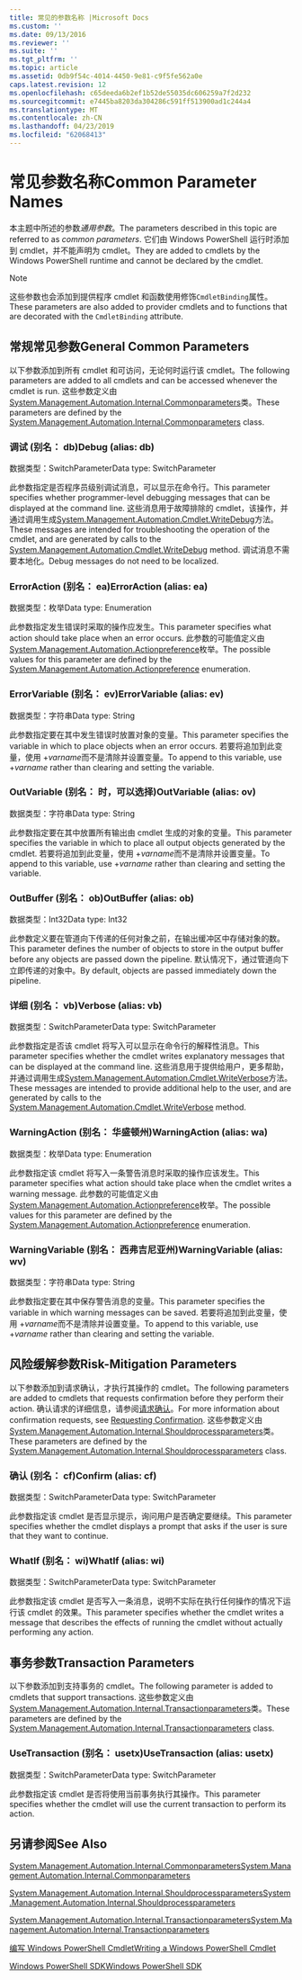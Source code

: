 ```yaml
---
title: 常见的参数名称 |Microsoft Docs
ms.custom: ''
ms.date: 09/13/2016
ms.reviewer: ''
ms.suite: ''
ms.tgt_pltfrm: ''
ms.topic: article
ms.assetid: 0db9f54c-4014-4450-9e81-c9f5fe562a0e
caps.latest.revision: 12
ms.openlocfilehash: c65deeda6b2ef1b52de55035dc606259a7f2d232
ms.sourcegitcommit: e7445ba8203da304286c591ff513900ad1c244a4
ms.translationtype: MT
ms.contentlocale: zh-CN
ms.lasthandoff: 04/23/2019
ms.locfileid: "62068413"
---
```

# <a name="common-parameter-names"></a><span data-ttu-id="7fc5c-102">常见参数名称</span><span class="sxs-lookup"><span data-stu-id="7fc5c-102">Common Parameter Names</span></span>

<span data-ttu-id="7fc5c-103">本主题中所述的参数*通用参数*。</span><span class="sxs-lookup"><span data-stu-id="7fc5c-103">The parameters described in this topic are referred to as *common parameters*.</span></span> <span data-ttu-id="7fc5c-104">它们由 Windows PowerShell 运行时添加到 cmdlet，并不能声明为 cmdlet。</span><span class="sxs-lookup"><span data-stu-id="7fc5c-104">They are added to cmdlets by the Windows PowerShell runtime and cannot be declared by the cmdlet.</span></span>

> [!NOTE]
> <span data-ttu-id="7fc5c-105">这些参数也会添加到提供程序 cmdlet 和函数使用修饰`CmdletBinding`属性。</span><span class="sxs-lookup"><span data-stu-id="7fc5c-105">These parameters are also added to provider cmdlets and to functions that are decorated with the `CmdletBinding` attribute.</span></span>

## <a name="general-common-parameters"></a><span data-ttu-id="7fc5c-106">常规常见参数</span><span class="sxs-lookup"><span data-stu-id="7fc5c-106">General Common Parameters</span></span>

<span data-ttu-id="7fc5c-107">以下参数添加到所有 cmdlet 和可访问，无论何时运行该 cmdlet。</span><span class="sxs-lookup"><span data-stu-id="7fc5c-107">The following parameters are added to all cmdlets and can be accessed whenever the cmdlet is run.</span></span> <span data-ttu-id="7fc5c-108">这些参数定义由[System.Management.Automation.Internal.Commonparameters](/dotnet/api/System.Management.Automation.Internal.CommonParameters)类。</span><span class="sxs-lookup"><span data-stu-id="7fc5c-108">These parameters are defined by the [System.Management.Automation.Internal.Commonparameters](/dotnet/api/System.Management.Automation.Internal.CommonParameters) class.</span></span>

### <a name="debug-alias-db"></a><span data-ttu-id="7fc5c-109">调试 (别名： db)</span><span class="sxs-lookup"><span data-stu-id="7fc5c-109">Debug (alias: db)</span></span>

<span data-ttu-id="7fc5c-110">数据类型：SwitchParameter</span><span class="sxs-lookup"><span data-stu-id="7fc5c-110">Data type: SwitchParameter</span></span>

<span data-ttu-id="7fc5c-111">此参数指定是否程序员级别调试消息，可以显示在命令行。</span><span class="sxs-lookup"><span data-stu-id="7fc5c-111">This parameter specifies whether programmer-level debugging messages that can be displayed at the command line.</span></span> <span data-ttu-id="7fc5c-112">这些消息用于故障排除的 cmdlet，该操作，并通过调用生成[System.Management.Automation.Cmdlet.WriteDebug](/dotnet/api/System.Management.Automation.Cmdlet.WriteDebug)方法。</span><span class="sxs-lookup"><span data-stu-id="7fc5c-112">These messages are intended for troubleshooting the operation of the cmdlet, and are generated by calls to the [System.Management.Automation.Cmdlet.WriteDebug](/dotnet/api/System.Management.Automation.Cmdlet.WriteDebug) method.</span></span> <span data-ttu-id="7fc5c-113">调试消息不需要本地化。</span><span class="sxs-lookup"><span data-stu-id="7fc5c-113">Debug messages do not need to be localized.</span></span>

### <a name="erroraction-alias-ea"></a><span data-ttu-id="7fc5c-114">ErrorAction (别名： ea)</span><span class="sxs-lookup"><span data-stu-id="7fc5c-114">ErrorAction (alias: ea)</span></span>

<span data-ttu-id="7fc5c-115">数据类型：枚举</span><span class="sxs-lookup"><span data-stu-id="7fc5c-115">Data type: Enumeration</span></span>

<span data-ttu-id="7fc5c-116">此参数指定发生错误时采取的操作应发生。</span><span class="sxs-lookup"><span data-stu-id="7fc5c-116">This parameter specifies what action should take place when an error occurs.</span></span> <span data-ttu-id="7fc5c-117">此参数的可能值定义由[System.Management.Automation.Actionpreference](/dotnet/api/System.Management.Automation.ActionPreference)枚举。</span><span class="sxs-lookup"><span data-stu-id="7fc5c-117">The possible values for this parameter are defined by the [System.Management.Automation.Actionpreference](/dotnet/api/System.Management.Automation.ActionPreference) enumeration.</span></span>

### <a name="errorvariable-alias-ev"></a><span data-ttu-id="7fc5c-118">ErrorVariable (别名： ev)</span><span class="sxs-lookup"><span data-stu-id="7fc5c-118">ErrorVariable (alias: ev)</span></span>

<span data-ttu-id="7fc5c-119">数据类型：字符串</span><span class="sxs-lookup"><span data-stu-id="7fc5c-119">Data type: String</span></span>

<span data-ttu-id="7fc5c-120">此参数指定要在其中发生错误时放置对象的变量。</span><span class="sxs-lookup"><span data-stu-id="7fc5c-120">This parameter specifies the variable in which to place objects when an error occurs.</span></span> <span data-ttu-id="7fc5c-121">若要将追加到此变量，使用 +*varname*而不是清除并设置变量。</span><span class="sxs-lookup"><span data-stu-id="7fc5c-121">To append to this variable, use +*varname* rather than clearing and setting the variable.</span></span>

### <a name="outvariable-alias-ov"></a><span data-ttu-id="7fc5c-122">OutVariable (别名： 时，可以选择)</span><span class="sxs-lookup"><span data-stu-id="7fc5c-122">OutVariable (alias: ov)</span></span>

<span data-ttu-id="7fc5c-123">数据类型：字符串</span><span class="sxs-lookup"><span data-stu-id="7fc5c-123">Data type: String</span></span>

<span data-ttu-id="7fc5c-124">此参数指定要在其中放置所有输出由 cmdlet 生成的对象的变量。</span><span class="sxs-lookup"><span data-stu-id="7fc5c-124">This parameter specifies the variable in which to place all output objects generated by the cmdlet.</span></span> <span data-ttu-id="7fc5c-125">若要将追加到此变量，使用 +*varname*而不是清除并设置变量。</span><span class="sxs-lookup"><span data-stu-id="7fc5c-125">To append to this variable, use +*varname* rather than clearing and setting the variable.</span></span>

### <a name="outbuffer-alias-ob"></a><span data-ttu-id="7fc5c-126">OutBuffer (别名： ob)</span><span class="sxs-lookup"><span data-stu-id="7fc5c-126">OutBuffer (alias: ob)</span></span>

<span data-ttu-id="7fc5c-127">数据类型：Int32</span><span class="sxs-lookup"><span data-stu-id="7fc5c-127">Data type: Int32</span></span>

<span data-ttu-id="7fc5c-128">此参数定义要在管道向下传递的任何对象之前，在输出缓冲区中存储对象的数。</span><span class="sxs-lookup"><span data-stu-id="7fc5c-128">This parameter defines the number of objects to store in the output buffer before any objects are passed down the pipeline.</span></span> <span data-ttu-id="7fc5c-129">默认情况下，通过管道向下立即传递的对象中。</span><span class="sxs-lookup"><span data-stu-id="7fc5c-129">By default, objects are passed immediately down the pipeline.</span></span>

### <a name="verbose-alias-vb"></a><span data-ttu-id="7fc5c-130">详细 (别名： vb)</span><span class="sxs-lookup"><span data-stu-id="7fc5c-130">Verbose (alias: vb)</span></span>

<span data-ttu-id="7fc5c-131">数据类型：SwitchParameter</span><span class="sxs-lookup"><span data-stu-id="7fc5c-131">Data type: SwitchParameter</span></span>

<span data-ttu-id="7fc5c-132">此参数指定是否该 cmdlet 将写入可以显示在命令行的解释性消息。</span><span class="sxs-lookup"><span data-stu-id="7fc5c-132">This parameter specifies whether the cmdlet writes explanatory messages that can be displayed at the command line.</span></span> <span data-ttu-id="7fc5c-133">这些消息用于提供给用户，更多帮助，并通过调用生成[System.Management.Automation.Cmdlet.WriteVerbose](/dotnet/api/System.Management.Automation.Cmdlet.WriteVerbose)方法。</span><span class="sxs-lookup"><span data-stu-id="7fc5c-133">These messages are intended to provide additional help to the user, and are generated by calls to the [System.Management.Automation.Cmdlet.WriteVerbose](/dotnet/api/System.Management.Automation.Cmdlet.WriteVerbose) method.</span></span>

### <a name="warningaction-alias-wa"></a><span data-ttu-id="7fc5c-134">WarningAction (别名： 华盛顿州)</span><span class="sxs-lookup"><span data-stu-id="7fc5c-134">WarningAction (alias: wa)</span></span>

<span data-ttu-id="7fc5c-135">数据类型：枚举</span><span class="sxs-lookup"><span data-stu-id="7fc5c-135">Data type: Enumeration</span></span>

<span data-ttu-id="7fc5c-136">此参数指定该 cmdlet 将写入一条警告消息时采取的操作应该发生。</span><span class="sxs-lookup"><span data-stu-id="7fc5c-136">This parameter specifies what action should take place when the cmdlet writes a warning message.</span></span> <span data-ttu-id="7fc5c-137">此参数的可能值定义由[System.Management.Automation.Actionpreference](/dotnet/api/System.Management.Automation.ActionPreference)枚举。</span><span class="sxs-lookup"><span data-stu-id="7fc5c-137">The possible values for this parameter are defined by the [System.Management.Automation.Actionpreference](/dotnet/api/System.Management.Automation.ActionPreference) enumeration.</span></span>

### <a name="warningvariable-alias-wv"></a><span data-ttu-id="7fc5c-138">WarningVariable (别名： 西弗吉尼亚州)</span><span class="sxs-lookup"><span data-stu-id="7fc5c-138">WarningVariable (alias: wv)</span></span>

<span data-ttu-id="7fc5c-139">数据类型：字符串</span><span class="sxs-lookup"><span data-stu-id="7fc5c-139">Data type: String</span></span>

<span data-ttu-id="7fc5c-140">此参数指定要在其中保存警告消息的变量。</span><span class="sxs-lookup"><span data-stu-id="7fc5c-140">This parameter specifies the variable in which warning messages can be saved.</span></span> <span data-ttu-id="7fc5c-141">若要将追加到此变量，使用 +*varname*而不是清除并设置变量。</span><span class="sxs-lookup"><span data-stu-id="7fc5c-141">To append to this variable, use +*varname* rather than clearing and setting the variable.</span></span>

## <a name="risk-mitigation-parameters"></a><span data-ttu-id="7fc5c-142">风险缓解参数</span><span class="sxs-lookup"><span data-stu-id="7fc5c-142">Risk-Mitigation Parameters</span></span>

<span data-ttu-id="7fc5c-143">以下参数添加到请求确认，才执行其操作的 cmdlet。</span><span class="sxs-lookup"><span data-stu-id="7fc5c-143">The following parameters are added to cmdlets that requests confirmation before they perform their action.</span></span> <span data-ttu-id="7fc5c-144">确认请求的详细信息，请参阅[请求确认](./requesting-confirmation-from-cmdlets.md)。</span><span class="sxs-lookup"><span data-stu-id="7fc5c-144">For more information about confirmation requests, see [Requesting Confirmation](./requesting-confirmation-from-cmdlets.md).</span></span> <span data-ttu-id="7fc5c-145">这些参数定义由[System.Management.Automation.Internal.Shouldprocessparameters](/dotnet/api/System.Management.Automation.Internal.ShouldProcessParameters)类。</span><span class="sxs-lookup"><span data-stu-id="7fc5c-145">These parameters are defined by the [System.Management.Automation.Internal.Shouldprocessparameters](/dotnet/api/System.Management.Automation.Internal.ShouldProcessParameters) class.</span></span>

### <a name="confirm-alias-cf"></a><span data-ttu-id="7fc5c-146">确认 (别名： cf)</span><span class="sxs-lookup"><span data-stu-id="7fc5c-146">Confirm (alias: cf)</span></span>

<span data-ttu-id="7fc5c-147">数据类型：SwitchParameter</span><span class="sxs-lookup"><span data-stu-id="7fc5c-147">Data type: SwitchParameter</span></span>

<span data-ttu-id="7fc5c-148">此参数指定该 cmdlet 是否显示提示，询问用户是否确定要继续。</span><span class="sxs-lookup"><span data-stu-id="7fc5c-148">This parameter specifies whether the cmdlet displays a prompt that asks if the user is sure that they want to continue.</span></span>

### <a name="whatif-alias-wi"></a><span data-ttu-id="7fc5c-149">WhatIf (别名： wi)</span><span class="sxs-lookup"><span data-stu-id="7fc5c-149">WhatIf (alias: wi)</span></span>

<span data-ttu-id="7fc5c-150">数据类型：SwitchParameter</span><span class="sxs-lookup"><span data-stu-id="7fc5c-150">Data type: SwitchParameter</span></span>

<span data-ttu-id="7fc5c-151">此参数指定该 cmdlet 是否写入一条消息，说明不实际在执行任何操作的情况下运行该 cmdlet 的效果。</span><span class="sxs-lookup"><span data-stu-id="7fc5c-151">This parameter specifies whether the cmdlet writes a message that describes the effects of running the cmdlet without actually performing any action.</span></span>

## <a name="transaction-parameters"></a><span data-ttu-id="7fc5c-152">事务参数</span><span class="sxs-lookup"><span data-stu-id="7fc5c-152">Transaction Parameters</span></span>

<span data-ttu-id="7fc5c-153">以下参数添加到支持事务的 cmdlet。</span><span class="sxs-lookup"><span data-stu-id="7fc5c-153">The following parameter is added to cmdlets that support transactions.</span></span> <span data-ttu-id="7fc5c-154">这些参数定义由[System.Management.Automation.Internal.Transactionparameters](/dotnet/api/System.Management.Automation.Internal.TransactionParameters)类。</span><span class="sxs-lookup"><span data-stu-id="7fc5c-154">These parameters are defined by the [System.Management.Automation.Internal.Transactionparameters](/dotnet/api/System.Management.Automation.Internal.TransactionParameters) class.</span></span>

### <a name="usetransaction-alias-usetx"></a><span data-ttu-id="7fc5c-155">UseTransaction (别名： usetx)</span><span class="sxs-lookup"><span data-stu-id="7fc5c-155">UseTransaction (alias: usetx)</span></span>

<span data-ttu-id="7fc5c-156">数据类型：SwitchParameter</span><span class="sxs-lookup"><span data-stu-id="7fc5c-156">Data type: SwitchParameter</span></span>

<span data-ttu-id="7fc5c-157">此参数指定该 cmdlet 是否将使用当前事务执行其操作。</span><span class="sxs-lookup"><span data-stu-id="7fc5c-157">This parameter specifies whether the cmdlet will use the current transaction to perform its action.</span></span>

## <a name="see-also"></a><span data-ttu-id="7fc5c-158">另请参阅</span><span class="sxs-lookup"><span data-stu-id="7fc5c-158">See Also</span></span>

[<span data-ttu-id="7fc5c-159">System.Management.Automation.Internal.Commonparameters</span><span class="sxs-lookup"><span data-stu-id="7fc5c-159">System.Management.Automation.Internal.Commonparameters</span></span>](/dotnet/api/System.Management.Automation.Internal.CommonParameters)

[<span data-ttu-id="7fc5c-160">System.Management.Automation.Internal.Shouldprocessparameters</span><span class="sxs-lookup"><span data-stu-id="7fc5c-160">System.Management.Automation.Internal.Shouldprocessparameters</span></span>](/dotnet/api/System.Management.Automation.Internal.ShouldProcessParameters)

[<span data-ttu-id="7fc5c-161">System.Management.Automation.Internal.Transactionparameters</span><span class="sxs-lookup"><span data-stu-id="7fc5c-161">System.Management.Automation.Internal.Transactionparameters</span></span>](/dotnet/api/System.Management.Automation.Internal.TransactionParameters)

[<span data-ttu-id="7fc5c-162">编写 Windows PowerShell Cmdlet</span><span class="sxs-lookup"><span data-stu-id="7fc5c-162">Writing a Windows PowerShell Cmdlet</span></span>](./writing-a-windows-powershell-cmdlet.md)

[<span data-ttu-id="7fc5c-163">Windows PowerShell SDK</span><span class="sxs-lookup"><span data-stu-id="7fc5c-163">Windows PowerShell SDK</span></span>](../windows-powershell-reference.md)
